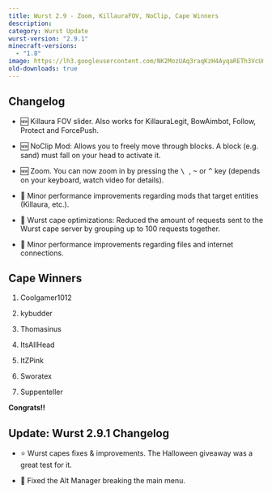 ```yaml
---
title: Wurst 2.9 - Zoom, KillauraFOV, NoClip, Cape Winners
description:
category: Wurst Update
wurst-version: "2.9.1"
minecraft-versions:
  - "1.8"
image: https://lh3.googleusercontent.com/NK2MozUAq3raqKzH4AyqaRETh3VcUmZF6I9nECFKHNNfcXLFxm5e-6Fz4sucbBPrNjZ6CSCH0ikgDpF7mlOG9Zz6VlJkekYnBqlE_OEQv3rRHkuaWPLPGSXh42CvhUZR1nnaTfP4ku45qgBLLWPqL02FQQ0flGFth371gYSx9hVqda4hz3NN_3gvmWqEe2-jMtoVAuJDz_uErA23JSwGo4Sb2fJtkuex7fzfAE_Fp91rbNgvmximaVRXe0AEC8iA48-c7nxnEavJdy_fTNF-M2b1KI0w989NGBvVe9ZVRR7_BgZL5-6rKLpL7vMzl0ZwCCx2MJKk1YF4N_9Q8vmD3MbLZEa6Vf8dEss3gT06XaoMDGsLZh9Z42YFa6JXWka0DS0AC2J02ppFE7pZ9XOXJghH5j9C1ye_ZQt4LLMo7sYqrwGCd7BnemMKorddlZBEAY08WNAPU1I_wV_BIhP8qRjssL011wQOVK480eJ90NO16gY8OMx_JAbsfYh7w4sUoEARcm84YU8fyhHLAnlPUvBzQuUZoceW9q64QajUO57h8perKGNiLBYq5E3b5bX4_gr6iOFT3vp-IrAUzLf2Y0lKnrcyg82M0g5vYyGEKlfPPeqE=w1280-h720-no
old-downloads: true
---
```

## Changelog

- :new: Killaura FOV slider. Also works for KillauraLegit, BowAimbot, Follow, Protect and ForcePush.

- :new: NoClip Mod: Allows you to freely move through blocks. A block (e.g. sand) must fall on your head to activate it.

- :new: Zoom. You can now zoom in by pressing the <kbd> \ </kbd>, <kbd>~</kbd> or <kbd>^</kbd> key (depends on your keyboard, watch video for details).

- :rocket: Minor performance improvements regarding mods that target entities (Killaura, etc.).

- :rocket: Wurst cape optimizations: Reduced the amount of requests sent to the Wurst cape server by grouping up to 100 requests together.

- :rocket: Minor performance improvements regarding files and internet connections.



## Cape Winners

1. Coolgamer1012

2. kybudder

3. Thomasinus

4. ItsAllHead

5. ItZPink

6. Sworatex

7. Suppenteller

**Congrats!!**

## Update: Wurst 2.9.1 Changelog

- :star: Wurst capes fixes & improvements. The Halloween giveaway was a great test for it.

- :bug: Fixed the Alt Manager breaking the main menu.
